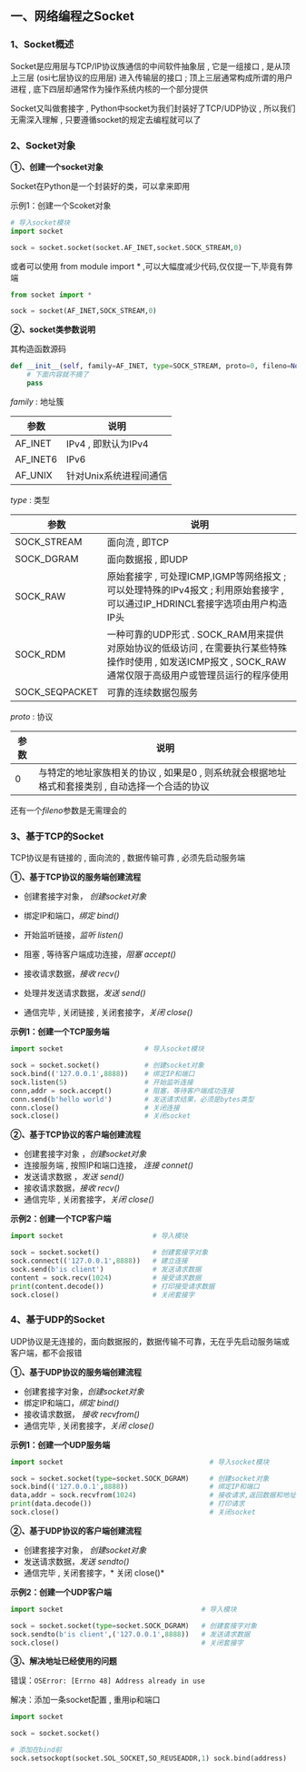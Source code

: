 ## 一、网络编程之Socket

### 1、Socket概述

Socket是应用层与TCP/IP协议族通信的中间软件抽象层 , 它是一组接口 , 是从顶上三层 (osi七层协议的应用层) 进入传输层的接口 ; 顶上三层通常构成所谓的用户进程 , 底下四层却通常作为操作系统内核的一个部分提供

Socket又叫做套接字 , Python中socket为我们封装好了TCP/UDP协议 , 所以我们无需深入理解 , 只要遵循socket的规定去编程就可以了

### 2、Socket对象

**①、创建一个socket对象**

Socket在Python是一个封装好的类，可以拿来即用

示例1：创建一个Scoket对象

```python
# 导入socket模块
import socket

sock = socket.socket(socket.AF_INET,socket.SOCK_STREAM,0)
```
或者可以使用 from module import * ,可以大幅度减少代码,仅仅提一下,毕竟有弊端
```python
from socket import *

sock = socket(AF_INET,SOCK_STREAM,0)
```

**②、socket类参数说明**

其构造函数源码

```python
def __init__(self, family=AF_INET, type=SOCK_STREAM, proto=0, fileno=None):
    # 下面内容就不摘了
    pass
```

*family* : 地址簇

| 参数     | 说明                   |
| -------- | ---------------------- |
| AF_INET  | IPv4 , 即默认为IPv4    |
| AF_INET6 | IPv6                   |
| AF_UNIX  | 针对Unix系统进程间通信 |

*type* : 类型

| 参数           | 说明                                                         |
| -------------- | ------------------------------------------------------------ |
| SOCK_STREAM    | 面向流 , 即TCP                                               |
| SOCK_DGRAM     | 面向数据报 , 即UDP                                           |
| SOCK_RAW       | 原始套接字 , 可处理ICMP,IGMP等网络报文 ; 可以处理特殊的IPv4报文 ; 利用原始套接字 , 可以通过IP_HDRINCL套接字选项由用户构造IP头 |
| SOCK_RDM       | 一种可靠的UDP形式 . SOCK_RAM用来提供对原始协议的低级访问 , 在需要执行某些特殊操作时使用 , 如发送ICMP报文 , SOCK_RAW通常仅限于高级用户或管理员运行的程序使用 |
| SOCK_SEQPACKET | 可靠的连续数据包服务                                         |

*proto* : 协议

| 参数 | 说明                                                         |
| ---- | ------------------------------------------------------------ |
| 0    | 与特定的地址家族相关的协议 , 如果是0 , 则系统就会根据地址格式和套接类别 , 自动选择一个合适的协议 |

还有一个*fileno*参数是无需理会的

### 3、基于TCP的Socket

TCP协议是有链接的 , 面向流的 , 数据传输可靠 , 必须先启动服务端

**①、基于TCP协议的服务端创建流程**

- 创建套接字对象， *创建socket对象* 
- 绑定IP和端口，*绑定 bind()* 
- 开始监听链接，*监听 listen()* 

- 阻塞 , 等待客户端成功连接，*阻塞 accept()* 

- 接收请求数据，*接收 recv()* 

- 处理并发送请求数据，*发送 send()* 

- 通信完毕 , 关闭链接 , 关闭套接字，*关闭 close()*                    

**示例1：创建一个TCP服务端**

```python
import socket                    # 导入socket模块

sock = socket.socket()           # 创建socket对象
sock.bind(('127.0.0.1',8888))    # 绑定IP和端口
sock.listen(5)                   # 开始监听连接
conn,addr = sock.accept()        # 阻塞，等待客户端成功连接
conn.send(b'hello world')        # 发送请求结果，必须是bytes类型
conn.close()                     # 关闭连接
sock.close()                     # 关闭socket
```

**②、基于TCP协议的客户端创建流程**

- 创建套接字对象 ，*创建socket对象* 
- 连接服务端 , 按照IP和端口连接， *连接 connet()* 
- 发送请求数据 ，*发送 send()* 
- 接收请求数据，*接收 recv()* 
- 通信完毕 , 关闭套接字，*关闭 close()*

**示例2：创建一个TCP客户端**

```python
import socket                      # 导入模块

sock = socket.socket()             # 创建套接字对象
sock.connect(('127.0.0.1',8888))   # 建立连接
sock.send(b'is client')            # 发送请求数据
content = sock.recv(1024)          # 接受请求数据
print(content.decode())            # 打印接受请求数据
sock.close()                       # 关闭套接字
```


### 4、基于UDP的Socket

UDP协议是无连接的，面向数据报的，数据传输不可靠，无在乎先启动服务端或客户端，都不会报错

**①、基于UDP协议的服务端创建流程**

- 创建套接字对象，*创建socket对象* 
- 绑定IP和端口，*绑定 bind()* 
- 接收请求数据， *接收 recvfrom()* 
- 通信完毕 , 关闭套接字，*关闭 close()*                    

**示例1：创建一个UDP服务端**
```python
import socket                                    # 导入socket模块

sock = socket.socket(type=socket.SOCK_DGRAM)     # 创建socket对象
sock.bind(('127.0.0.1',8888))                    # 绑定IP和端口
data,addr = sock.recvfrom(1024)                  # 接收请求,返回数据和地址
print(data.decode())                             # 打印请求
sock.close()                                     # 关闭socket
```


**②、基于UDP协议的客户端创建流程**

- 创建套接字对象， *创建socket对象*
- 发送请求数据，*发送 sendto()*
- 通信完毕 , 关闭套接字，* 关闭 close()*

**示例2：创建一个UDP客户端**

```python
import socket                                  # 导入模块

sock = socket.socket(type=socket.SOCK_DGRAM)   # 创建套接字对象
sock.sendto(b'is client',('127.0.0.1',8888))   # 发送请求数据
sock.close()                                   # 关闭套接字
```

**③、解决地址已经使用的问题**

错误：``OSError: [Errno 48] Address already in use``

解决：添加一条socket配置 , 重用ip和端口

```python
import socket 

sock = socket.socket()

# 添加在bind前 
sock.setsockopt(socket.SOL_SOCKET,SO_REUSEADDR,1) sock.bind(address) 
```

